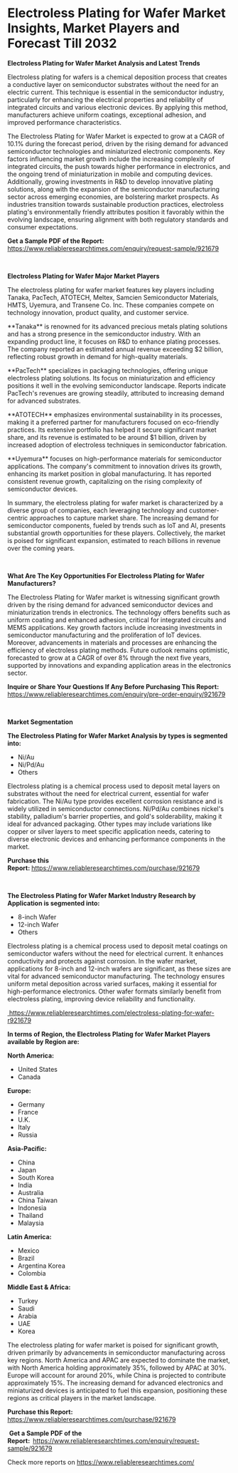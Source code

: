 <p><h1>Electroless Plating for Wafer Market Insights, Market Players and Forecast Till 2032</h1></p><p><strong>Electroless Plating for Wafer Market Analysis and Latest Trends</strong></p>
<p><p>Electroless plating for wafers is a chemical deposition process that creates a conductive layer on semiconductor substrates without the need for an electric current. This technique is essential in the semiconductor industry, particularly for enhancing the electrical properties and reliability of integrated circuits and various electronic devices. By applying this method, manufacturers achieve uniform coatings, exceptional adhesion, and improved performance characteristics.</p><p>The Electroless Plating for Wafer Market is expected to grow at a CAGR of 10.1% during the forecast period, driven by the rising demand for advanced semiconductor technologies and miniaturized electronic components. Key factors influencing market growth include the increasing complexity of integrated circuits, the push towards higher performance in electronics, and the ongoing trend of miniaturization in mobile and computing devices. Additionally, growing investments in R&D to develop innovative plating solutions, along with the expansion of the semiconductor manufacturing sector across emerging economies, are bolstering market prospects. As industries transition towards sustainable production practices, electroless plating's environmentally friendly attributes position it favorably within the evolving landscape, ensuring alignment with both regulatory standards and consumer expectations.</p></p>
<p><strong>Get a Sample PDF of the Report:&nbsp;</strong> <a href="https://www.reliableresearchtimes.com/enquiry/request-sample/921679?utm_campaign=2609&utm_medium=2&utm_source=Github&utm_content=ia&utm_term=07032025&utm_id=electroless-plating-for-wafer">https://www.reliableresearchtimes.com/enquiry/request-sample/921679</a></p>
<p>&nbsp;</p>
<p><strong>Electroless Plating for Wafer Major Market Players</strong></p>
<p><p>The electroless plating for wafer market features key players including Tanaka, PacTech, ATOTECH, Meltex, Samcien Semiconductor Materials, HMTS, Uyemura, and Transene Co. Inc. These companies compete on technology innovation, product quality, and customer service.</p><p>**Tanaka** is renowned for its advanced precious metals plating solutions and has a strong presence in the semiconductor industry. With an expanding product line, it focuses on R&D to enhance plating processes. The company reported an estimated annual revenue exceeding $2 billion, reflecting robust growth in demand for high-quality materials.</p><p>**PacTech** specializes in packaging technologies, offering unique electroless plating solutions. Its focus on miniaturization and efficiency positions it well in the evolving semiconductor landscape. Reports indicate PacTech's revenues are growing steadily, attributed to increasing demand for advanced substrates. </p><p>**ATOTECH** emphasizes environmental sustainability in its processes, making it a preferred partner for manufacturers focused on eco-friendly practices. Its extensive portfolio has helped it secure significant market share, and its revenue is estimated to be around $1 billion, driven by increased adoption of electroless techniques in semiconductor fabrication.</p><p>**Uyemura** focuses on high-performance materials for semiconductor applications. The company's commitment to innovation drives its growth, enhancing its market position in global manufacturing. It has reported consistent revenue growth, capitalizing on the rising complexity of semiconductor devices.</p><p>In summary, the electroless plating for wafer market is characterized by a diverse group of companies, each leveraging technology and customer-centric approaches to capture market share. The increasing demand for semiconductor components, fueled by trends such as IoT and AI, presents substantial growth opportunities for these players. Collectively, the market is poised for significant expansion, estimated to reach billions in revenue over the coming years.</p></p>
<p>&nbsp;</p>
<p><strong>What Are The Key Opportunities For Electroless Plating for Wafer Manufacturers?</strong></p>
<p><p>The Electroless Plating for Wafer market is witnessing significant growth driven by the rising demand for advanced semiconductor devices and miniaturization trends in electronics. The technology offers benefits such as uniform coating and enhanced adhesion, critical for integrated circuits and MEMS applications. Key growth factors include increasing investments in semiconductor manufacturing and the proliferation of IoT devices. Moreover, advancements in materials and processes are enhancing the efficiency of electroless plating methods. Future outlook remains optimistic, forecasted to grow at a CAGR of over 8% through the next five years, supported by innovations and expanding application areas in the electronics sector.</p></p>
<p><strong>Inquire or Share Your Questions If Any Before Purchasing This Report:</strong> <a href="https://www.reliableresearchtimes.com/enquiry/pre-order-enquiry/921679?utm_campaign=2609&utm_medium=2&utm_source=Github&utm_content=ia&utm_term=07032025&utm_id=electroless-plating-for-wafer">https://www.reliableresearchtimes.com/enquiry/pre-order-enquiry/921679</a></p>
<p>&nbsp;</p>
<p><strong>Market Segmentation</strong></p>
<p><strong>The Electroless Plating for Wafer Market Analysis by types is segmented into:</strong></p>
<p><ul><li>Ni/Au</li><li>Ni/Pd/Au</li><li>Others</li></ul></p>
<p><p>Electroless plating is a chemical process used to deposit metal layers on substrates without the need for electrical current, essential for wafer fabrication. The Ni/Au type provides excellent corrosion resistance and is widely utilized in semiconductor connections. Ni/Pd/Au combines nickel's stability, palladium's barrier properties, and gold's solderability, making it ideal for advanced packaging. Other types may include variations like copper or silver layers to meet specific application needs, catering to diverse electronic devices and enhancing performance components in the market.</p></p>
<p><strong>Purchase this Report:&nbsp;</strong><a href="https://www.reliableresearchtimes.com/purchase/921679?utm_campaign=2609&utm_medium=2&utm_source=Github&utm_content=ia&utm_term=07032025&utm_id=electroless-plating-for-wafer">https://www.reliableresearchtimes.com/purchase/921679</a></p>
<p>&nbsp;</p>
<p><strong>The Electroless Plating for Wafer Market Industry Research by Application is segmented into:</strong></p>
<p><ul><li>8-inch Wafer</li><li>12-inch Wafer</li><li>Others</li></ul></p>
<p><p>Electroless plating is a chemical process used to deposit metal coatings on semiconductor wafers without the need for electrical current. It enhances conductivity and protects against corrosion. In the wafer market, applications for 8-inch and 12-inch wafers are significant, as these sizes are vital for advanced semiconductor manufacturing. The technology ensures uniform metal deposition across varied surfaces, making it essential for high-performance electronics. Other wafer formats similarly benefit from electroless plating, improving device reliability and functionality.</p></p>
<p><a href="https://www.reliableresearchtimes.com/electroless-plating-for-wafer-r921679?utm_campaign=2609&utm_medium=2&utm_source=Github&utm_content=ia&utm_term=07032025&utm_id=electroless-plating-for-wafer">&nbsp;https://www.reliableresearchtimes.com/electroless-plating-for-wafer-r921679</a></p>
<p><strong>In terms of Region, the Electroless Plating for Wafer Market Players available by Region are:</strong></p>
<p>
    <p> <strong> North America: </strong>
        <ul>
            <li>United States</li>
            <li>Canada</li>
        </ul>
        </p> 
    <p> <strong> Europe: </strong>
        <ul>
            <li>Germany</li>
            <li>France</li>
            <li>U.K.</li>
            <li>Italy</li>
            <li>Russia</li>
        </ul>
        </p> 
    <p> <strong> Asia-Pacific: </strong>
        <ul>
            <li>China</li>
            <li>Japan</li>
            <li>South Korea</li>
            <li>India</li>
            <li>Australia</li>
            <li>China Taiwan</li>
            <li>Indonesia</li>
            <li>Thailand</li>
            <li>Malaysia</li>
        </ul>
        </p> 
    <p> <strong> Latin America: </strong>
        <ul>
            <li>Mexico</li>
            <li>Brazil</li>
            <li>Argentina Korea</li>
            <li>Colombia</li>
        </ul>
        </p> 
    <p> <strong> Middle East & Africa: </strong>
        <ul>
            <li>Turkey</li>
            <li>Saudi</li>
            <li>Arabia</li>
            <li>UAE</li>
            <li>Korea</li>
        </ul>
    </p>
    </p>
<p><p>The electroless plating for wafer market is poised for significant growth, driven primarily by advancements in semiconductor manufacturing across key regions. North America and APAC are expected to dominate the market, with North America holding approximately 35%, followed by APAC at 30%. Europe will account for around 20%, while China is projected to contribute approximately 15%. The increasing demand for advanced electronics and miniaturized devices is anticipated to fuel this expansion, positioning these regions as critical players in the market landscape.</p></p>
<p><strong>Purchase this Report: </strong><a href="https://www.reliableresearchtimes.com/purchase/921679?utm_campaign=2609&utm_medium=2&utm_source=Github&utm_content=ia&utm_term=07032025&utm_id=electroless-plating-for-wafer">https://www.reliableresearchtimes.com/purchase/921679</a></p>
<p>&nbsp;<strong>Get a Sample PDF of the Report:&nbsp;&nbsp;</strong><a href="https://www.reliableresearchtimes.com/enquiry/request-sample/921679?utm_campaign=2609&utm_medium=2&utm_source=Github&utm_content=ia&utm_term=07032025&utm_id=electroless-plating-for-wafer">https://www.reliableresearchtimes.com/enquiry/request-sample/921679</a></p>
<p><strong></strong></p>
<p>Check more reports on <a href="https://www.reliableresearchtimes.com/?utm_campaign=2609&utm_medium=2&utm_source=Github&utm_content=ia&utm_term=07032025&utm_id=electroless-plating-for-wafer">https://www.reliableresearchtimes.com/</a></p>